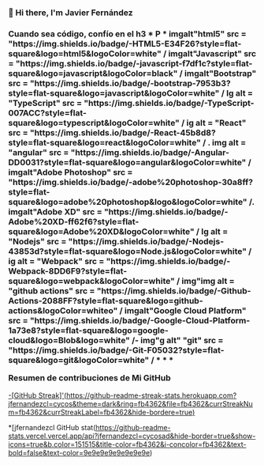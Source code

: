 ### 👋 Hi there, I'm Javier Fernández

[](https://komarev.com/ghpvc/?jfernandezcl=cycosad&color=fb4362)

<h3>Cuando sea código, confío en el h3
* P *  
imgalt"html5" src = "https://img.shields.io/badge/-HTML5-E34F26?style=flat-square&logo=html5&logoColor=white" /  
imgalt"Javascript" src = "https://img.shields.io/badge/-javascript-f7df1c?style=flat-square&logo=javascript&logoColor=black" /  
imgalt"Bootstrap" src = "https://img.shields.io/badge/-bootstrap-7953b3?style=flat-square&logo=javascript&logoColor=white" /  
Ig alt = "TypeScript" src = "https://img.shields.io/badge/-TypeScript-007ACC?style=flat-square&logo=typescript&logoColor=white" /  
ig alt = "React" src = "https://img.shields.io/badge/-React-45b8d8?style=flat-square&logo=react&logoColor=white" /  
. img alt = "angular" src = "https://img.shields.io/badge/-Angular-DD0031?style=flat-square&logo=angular&logoColor=white" /   
imgalt"Adobe Photoshop" src = "https://img.shields.io/badge/-adobe%20photoshop-30a8ff?style=flat-square&logo=adobe%20photoshop&logo&logoColor=white" /.  
imgalt"Adobe XD" src = "https://img.shields.io/badge/-Adobe%20XD-ff62f6?style=flat-square&logo=Adobe%20XD&logoColor=white" /  
Ig alt = "Nodejs" src = "https://img.shields.io/badge/-Nodejs-43853d?style=flat-square&logo=Node.js&logoColor=white" /  
ig alt = "Webpack" src = "https://img.shields.io/badge/-Webpack-8DD6F9?style=flat-square&logo=webpack&logoColor=white" /  
img"img alt = "github actions" src = "https://img.shields.io/badge/-Github-Actions-2088FF?style=flat-square&logo=github-actions&logoColor=whiteo" /  
imgalt"Google Cloud Platform" src = "https://img.shields.io/badge/-Google-Cloud-Platform-1a73e8?style=flat-square&logo=google-cloud&logo=Blob&logo=white" /-  
img"g alt" "git" src = "https://img.shields.io/badge/-Git-F05032?style=flat-square&logo=git&logoColor=white" /  
* * *

Resumen de contribuciones de Mi GitHub</h3>

[-[GitHub Streak]'(https://github-readme-streak-stats.herokuapp.com?jfernandezcl=cycos&theme=dark&ring=fb4362&file=fb4362&currStreakNum=fb4362&currStreakLabel=fb4362&hide-bordere=true)](https://git.io/streak-stats)

*[jfernandezcl  GitHub stat(https://github-readme-stats.vercel.vercel.app/api?jfernandezcl=cycosad&hide-border=true&show-icons=true&b.color=151515&title-color=fb4362&i-concolor=fb4362&text-bold=false&text-color=9e9e9e9e9e9e9e9e)
